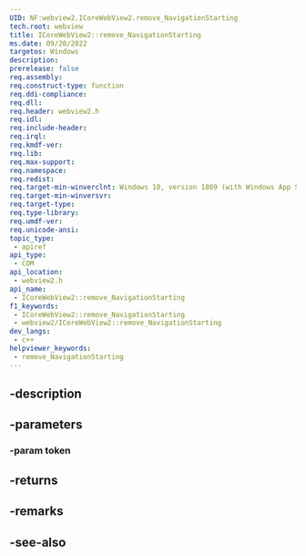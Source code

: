 ```yaml
---
UID: NF:webview2.ICoreWebView2.remove_NavigationStarting
tech.root: webview
title: ICoreWebView2::remove_NavigationStarting
ms.date: 09/20/2022
targetos: Windows
description: 
prerelease: false
req.assembly: 
req.construct-type: function
req.ddi-compliance: 
req.dll: 
req.header: webview2.h
req.idl: 
req.include-header: 
req.irql: 
req.kmdf-ver: 
req.lib: 
req.max-support: 
req.namespace: 
req.redist: 
req.target-min-winverclnt: Windows 10, version 1809 (with Windows App SDK 1.1 or later)
req.target-min-winversvr: 
req.target-type: 
req.type-library: 
req.umdf-ver: 
req.unicode-ansi: 
topic_type:
 - apiref
api_type:
 - COM
api_location:
 - webview2.h
api_name:
 - ICoreWebView2::remove_NavigationStarting
f1_keywords:
 - ICoreWebView2::remove_NavigationStarting
 - webview2/ICoreWebView2::remove_NavigationStarting
dev_langs:
 - c++
helpviewer_keywords:
 - remove_NavigationStarting
---
```


## -description

## -parameters

### -param token

## -returns

## -remarks

## -see-also

